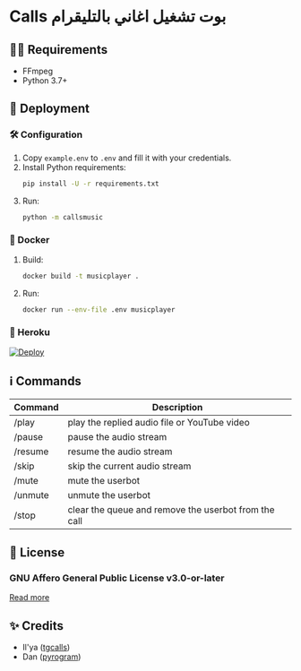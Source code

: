# Calls بوت تشغيل اغاني بالتليقرام

## ✍🏻 Requirements

- FFmpeg
- Python 3.7+

## 🚀 Deployment

### 🛠 Configuration

1. Copy `example.env` to `.env` and fill it with your credentials.
2. Install Python requirements:
   ```bash
   pip install -U -r requirements.txt
   ```
3. Run:
   ```bash
   python -m callsmusic
   ```

### 🐬 Docker

1. Build:
   ```bash
   docker build -t musicplayer .
   ```
2. Run:
   ```bash
   docker run --env-file .env musicplayer
   ```

### 💜 Heroku

[![Deploy](https://www.herokucdn.com/deploy/button.svg)](https://heroku.com/deploy?template=https://github.com/callsmusic/callsmusic)

## ℹ️ Commands

| Command | Description                                          |
| ------- | ---------------------------------------------------- |
| /play   | play the replied audio file or YouTube video         |
| /pause  | pause the audio stream                               |
| /resume | resume the audio stream                              |
| /skip   | skip the current audio stream                        |
| /mute   | mute the userbot                                     |
| /unmute | unmute the userbot                                   |
| /stop   | clear the queue and remove the userbot from the call |

## 📄 License

### GNU Affero General Public License v3.0-or-later

[Read more](http://www.gnu.org/licenses/#AGPL)

## ✨ Credits

- Il'ya ([tgcalls](https://github.com/MarshalX/tgcalls))
- Dan ([pyrogram](https://github.com/pyrogram/pyrogram))
